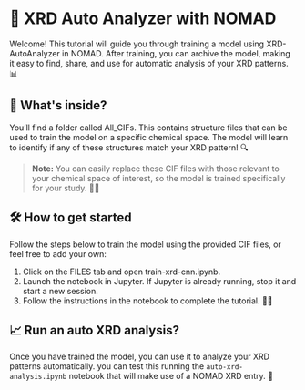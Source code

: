 # 🚀 XRD Auto Analyzer with NOMAD
Welcome! This tutorial will guide you through training a model using XRD-AutoAnalyzer in NOMAD. After training, you can archive the model, making it easy to find, share, and use for automatic analysis of your XRD patterns. 📊

## 📁 What's inside?
You’ll find a folder called All_CIFs. This contains structure files that can be used to train the model on a specific chemical space. The model will learn to identify if any of these structures match your XRD pattern! 🔍

> **Note:** You can easily replace these CIF files with those relevant to your chemical space of interest, so the model is trained specifically for your study. 🧪🔬

## 🛠️ How to get started
Follow the steps below to train the model using the provided CIF files, or feel free to add your own:

1. Click on the FILES tab and open train-xrd-cnn.ipynb.
2. Launch the notebook in Jupyter. If Jupyter is already running, stop it and start a new session.
3. Follow the instructions in the notebook to complete the tutorial. 🧑‍💻

## 📈 Run an auto XRD analysis?

Once you have trained the model, you can use it to analyze your XRD patterns automatically.
you can test this running the `auto-xrd-analysis.ipynb` notebook that will make use of a
NOMAD XRD entry. 🎉